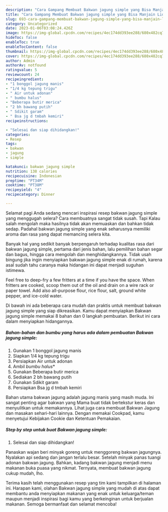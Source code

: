 ```yaml
---
description: "Cara Gampang Membuat Bakwan jagung simple yang Bisa Manjain Lidah"
title: "Cara Gampang Membuat Bakwan jagung simple yang Bisa Manjain Lidah"
slug: 693-cara-gampang-membuat-bakwan-jagung-simple-yang-bisa-manjain-lidah
category: Uncategorized
date: 2023-01-06T03:08:24.426Z
image: https://img-global.cpcdn.com/recipes/4ec174dd393ee288/680x482cq70/bakwan-jagung-simple-foto-resep-utama.jpg
hideToc: false
enableToc: true
enableTocContent: false
thumbnail: https://img-global.cpcdn.com/recipes/4ec174dd393ee288/680x482cq70/bakwan-jagung-simple-foto-resep-utama.jpg
cover: https://img-global.cpcdn.com/recipes/4ec174dd393ee288/680x482cq70/bakwan-jagung-simple-foto-resep-utama.jpg
author: Admin
authorAv: notfound
ratingvalue: 5
reviewcount: 24
recipeingredient:
- "1 bonggol jagung manis"
- "1/4 kg tepung trigu"
- " Air untuk adonan"
- " bumbu halus"
- "Beberapa butir merica"
- "2 bh bawang putih"
- " Sdikit garam"
- " Bsa jg d tmbah kemiri"
recipeinstructions:

- "Selesai dan siap dihidangkan!"
categories:
- Resep
tags:
- bakwan
- jagung
- simple

katakunci: bakwan jagung simple 
nutrition: 138 calories
recipecuisine: Indonesian
preptime: "PT34M"
cooktime: "PT38M"
recipeyield: "4"
recipecategory: Dinner

---
```



Selamat pagi Anda sedang mencari inspirasi resep bakwan jagung simple yang menggugah selera? Cara membuatnya sangat tidak susah. Tapi Kalau salah mengolah maka hasilnya tidak akan memuaskan dan bahkan tidak sedap. Padahal bakwan jagung simple yang enak seharusnya memiliki aroma dan rasa yang dapat memancing selera kita.


Banyak hal yang sedikit banyak berpengaruh terhadap kualitas rasa dari bakwan jagung simple, pertama dari jenis bahan, lalu pemilihan bahan segar dan bagus, hingga cara mengolah dan menghidangkannya. Tidak usah bingung jika ingin menyiapkan bakwan jagung simple enak di rumah, karena asal sudah tahu caranya maka hidangan ini dapat menjadi suguhan istimewa.

Feel free to deep-fry a few fritters at a time if you have the space. When fritters are cooked, scoop them out of the oil and drain on a wire rack or paper towel. Add also all-purpose flour, rice flour, salt, ground white pepper, and ice-cold water.


Di bawah ini ada beberapa cara mudah dan praktis untuk membuat bakwan jagung simple yang siap dikreasikan. Kamu dapat menyiapkan Bakwan jagung simple memakai 8 bahan dan 0 langkah pembuatan. Berikut ini cara dalam menyiapkan hidangannya.

<!--inarticleads1-->

##### Bahan-bahan dan bumbu yang harus ada dalam pembuatan Bakwan jagung simple:

1. Gunakan 1 bonggol jagung manis
1. Siapkan 1/4 kg tepung trigu
1. Persiapkan  Air untuk adonan
1. Ambil  *bumbu halus**
1. Gunakan Beberapa butir merica
1. Sediakan 2 bh bawang putih
1. Gunakan  Sdikit garam
1. Persiapkan  Bsa jg d tmbah kemiri


Bahan utama bakwan jagung adalah jagung manis yang masih muda. Ini sangat penting agar bakwan yang Mama buat tidak bertekstur keras dan menyulitkan untuk memakannya. Lihat juga cara membuat Bakwan Jagung dan masakan sehari-hari lainnya. Dengan memakai Cookpad, kamu menyetujui Kebijakan Cookie dan Ketentuan Pemakaian. 

<!--inarticleads2-->

##### Step by step untuk buat Bakwan jagung simple:


1. Selesai dan siap dihidangkan!

Panaskan wajan beri minyak goreng untuk menggoreng bakwan jagungnya. Nyalakan api sedang dan jangan terlalu besar. Setelah minyak panas tuangi adonan bakwan jagung. Bahkan, kadang bakwan jagung menjadi menu makanan buka puasa yang nikmat. Ternyata, membuat bakwan jagung cukup mudah, lho. 

Terima kasih telah menggunakan resep yang tim kami tampilkan di halaman ini. Harapan kami, olahan Bakwan jagung simple yang mudah di atas dapat membantu anda menyiapkan makanan yang enak untuk keluarga/teman maupun menjadi inspirasi bagi kamu yang berkeinginan untuk berjualan makanan. Semoga bermanfaat dan selamat mencoba!
